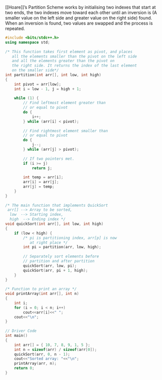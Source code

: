 [[Hoare]]’s Partition Scheme works by initialising two indexes that start at two ends, the two indexes move toward each other until an inversion is (A smaller value on the left side and greater value on the right side) found. When an inversion is found, two values are swapped and the process is repeated.

```cpp
#include <bits/stdc++.h>
using namespace std;
 
/* This function takes first element as pivot, and places
   all the elements smaller than the pivot on the left side
   and all the elements greater than the pivot on
   the right side. It returns the index of the last element
   on the smaller side*/
int partition(int arr[], int low, int high)
{
    int pivot = arr[low];
    int i = low - 1, j = high + 1;
 
    while (1) {
        // Find leftmost element greater than
        // or equal to pivot
        do {
            i++;
        } while (arr[i] < pivot);
 
        // Find rightmost element smaller than
        // or equal to pivot
        do {
            j--;
        } while (arr[j] > pivot);
 
        // If two pointers met.
        if (i >= j)
            return j;
 
        int temp = arr[i];
        arr[i] = arr[j];
        arr[j] = temp;
    }
}
 
/* The main function that implements QuickSort
 arr[] --> Array to be sorted,
  low  --> Starting index,
  high  --> Ending index */
void quickSort(int arr[], int low, int high)
{
    if (low < high) {
        /* pi is partitioning index, arr[p] is now
           at right place */
        int pi = partition(arr, low, high);
 
        // Separately sort elements before
        // partition and after partition
        quickSort(arr, low, pi);
        quickSort(arr, pi + 1, high);
    }
}
 
/* Function to print an array */
void printArray(int arr[], int n)
{
    int i;
    for (i = 0; i < n; i++)
        cout<<arr[i]<<" ";
    cout<<"\n";
}
 
// Driver Code
int main()
{
    int arr[] = { 10, 7, 8, 9, 1, 5 };
    int n = sizeof(arr) / sizeof(arr[0]);
    quickSort(arr, 0, n - 1);
    cout<<"Sorted array: "<<"\n";
    printArray(arr, n);
    return 0;
}
```